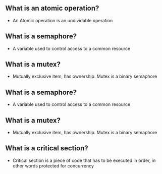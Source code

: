## What is an atomic operation?
- An Atomic operation is an undividable operation

## What is a semaphore?
- A variable used to control access to a common resource

## What is a mutex?
- Mutually exclusive item, has ownership. Mutex is a binary semaphore

## What is a semaphore?
- A variable used to control access to a common resource

## What is a mutex?
- Mutually exclusive item, has ownership. Mutex is a binary semaphore

## What is a critical section?
- Critical section is a piece of code that has to be executed in order, in other words protected for concurrency

